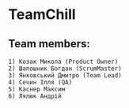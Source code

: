 #   TeamChill

## Team members:

    1) Козак Микола (Product Owner)
    2) Шапошник Богдан (ScrumMaster)
    3) Янковський Дмитро (Team Lead)
    4) Сечин Ілля (QA)
    5) Каснер Максим
    6) Лялюк Андрій

